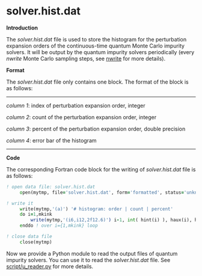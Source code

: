 # solver.hist.dat

**Introduction**

The *solver.hist.dat* file is used to store the histogram for the perturbation expansion orders of the continuous-time quantum Monte Carlo impurity solvers. It will be output by the quantum impurity solvers periodically (every *nwrite* Monte Carlo sampling steps, see [nwrite](p_nwrite.md) for more details).

**Format**

The *solver.hist.dat* file only contains one block. The format of the block is as follows:

---

*column 1*: index of perturbation expansion order, integer

*column 2*: count of the perturbation expansion order, integer

*column 3*: percent of the perturbation expansion order, double precision

*column 4*: error bar of the histogram

---

**Code**

The corresponding Fortran code block for the writing of *solver.hist.dat* file is as follows:

```fortran
! open data file: solver.hist.dat
     open(mytmp, file='solver.hist.dat', form='formatted', status='unknown')

! write it
     write(mytmp,'(a)') '# histogram: order | count | percent'
     do i=1,mkink
         write(mytmp,'(i6,i12,2f12.6)') i-1, int( hint(i) ), haux(i), htmp(i)
     enddo ! over i={1,mkink} loop

! close data file
     close(mytmp)
```

Now we provide a Python module to read the output files of quantum impurity solvers. You can use it to read the *solver.hist.dat* file. See [script/u_reader.py](../ch06/reader.md) for more details.
